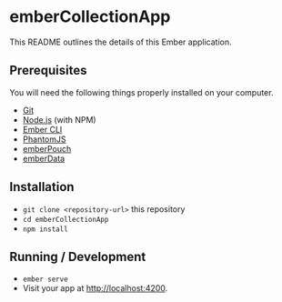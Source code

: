# emberCollectionApp

This README outlines the details of this Ember application.

## Prerequisites

You will need the following things properly installed on your computer.

* [Git](https://git-scm.com/)
* [Node.js](https://nodejs.org/) (with NPM)
* [Ember CLI](https://ember-cli.com/)
* [PhantomJS](http://phantomjs.org/)
* [emberPouch](https://www.npmjs.com/package/ember-pouch)
* [emberData](https://www.npmjs.com/package/ember-data)

## Installation

* `git clone <repository-url>` this repository
* `cd emberCollectionApp`
* `npm install`

## Running / Development

* `ember serve`
* Visit your app at [http://localhost:4200](http://localhost:4200).
